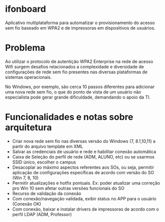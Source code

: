 # ifonboard
Aplicativo multiplataforma para automatizar o provisionamento do acesso sem fio baseado em WPA2 e de impressoras em dispositivos de usuários.

# Problema
Ao utilizar o protocolo de autentição WPA2 Enterprise na rede de acesso Wifi surgem desafios relacionados a complexidade e diversidade de configurações de rede sem fio presentes nas diversas plataformas de sistemas operacionais.

No Windows, por exemplo, são cerca 10 passos diferentes para adicionar uma nova rede sem fio, o que do ponto de vista de um usuário não especialista pode gerar grande dificuldade, demandando o apoio da TI.

# Funcionalidades e notas sobre arquitetura


- Criar nova rede sem fio nas diversas versão do Windows (7, 8.1,10,11) a partir do arquivo template em XML
- Salvar as credenciais de usuário e rede e habilitar conexão automática
- Caixa de Seleção do perfil de rede (ADM, ALUNO, etc) ou se usarmos SSID único, escolher o campus 
- Desacoplar ao máximo aspectos referentes aos SOs, ou seja, permitir aplicação de configurações específicas de acordo com versão do SO (Win 7, 8, 10)
- Permitir atualizações e hotfix pontuais. Ex: poder atualizar uma correção pro Win 10 sem afetar outras versões funcionais do SO
- Recurso de validação da conexão
- Com conexão/navegação validada, exibir status no APP para o usuário (Conexão OK)
- Com conexão, baixar e instalar drivers de impressoras de acordo com o perfil LDAP (ADM, Professor)